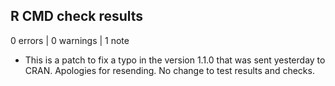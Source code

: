 ## R CMD check results

0 errors \| 0 warnings \| 1 note

-   This is a patch to fix a typo in the version 1.1.0 that was sent yesterday to CRAN. Apologies for resending. No change to test results and checks.

